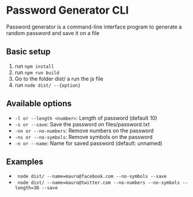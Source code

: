 # Password Generator CLI
Password generator is a command-line interface program to generate a random password and save it on a file

## Basic setup
1. run ``` npm install ```
1. run ``` npm run build ```
2. Go to the folder dist/ a run the js file
3. run ```node dist/ --{option} ```

## Available options
* ``` -l or --length <number> ```: Length of password (default 10)
* ``` -s or --save ```: Save the password on files/password.txt
* ``` -nn or --no-numbers ```: Remove numbers on the password
* ``` -ns or --no-symbols ```: Remove symbols on the password
* ``` -n or --name ```: Name for saved password (default: unnamed) 

## Examples
* ``` node dist/ --name=mauro@facebook.com --no-symbols --save```
* ``` node dist/ --name=mauro@twitter.com --no-numbers --no-symbols --length=30 --save```
